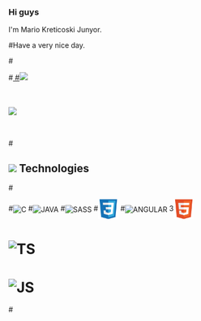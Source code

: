 ### **Hi guys**

I'm Mario Kreticoski Junyor.

#Have a very nice day.

#<div>
  #<a href="https://github.com/bsbontorin">
  #<img height="180em" src="https://github-readme-stats.vercel.app/api?username=bsbontorin&show_icons=true&theme=radical&include_all_commits=true&count_private=true"/>
 # <img height="180em" src="https://github-readme-stats.vercel.app/api/top-langs/?#username=bsbontorin&exclude_repo=https://github.com/bsbontorin/PowerBits&layout=compact&langs_count=7&theme=radical"/>
 # </a>

#</div>
  
## <kbd><img height="25em" src="https://github.com/bsbontorin/bsbontorin/blob/main/core.webp"></kbd> Technologies
#<div>
  #<img align="center" height="40em" width="40em" title="C" alt="C" src="https://cdn.jsdelivr.net/gh/devicons/devicon/icons/c/c-original.svg">
  #<img align="center" height="40em" width="40em" title="JAVA" alt="JAVA" src="https://cdn.jsdelivr.net/gh/devicons/devicon/icons/java/java-original.svg">
  #<img align="center" height="40em" width="40em" title="SASS" alt="SASS" src="https://cdn.jsdelivr.net/gh/devicons/devicon/icons/sass/sass-original.svg">
  #<img align="center" height="40em" width="40em" title="CSS3" alt="CSS3" src="https://raw.githubusercontent.com/devicons/devicon/master/icons/css3/css3-original.svg">
  #<img align="center" height="40em" width="40em" title="ANGULAR" alt="ANGULAR" src="https://cdn.jsdelivr.net/gh/devicons/devicon/icons/angularjs/angularjs-original.svg">
  3<img align="center" height="40em" width="40em" title="HTML5" alt="HTML5" src="https://raw.githubusercontent.com/devicons/devicon/master/icons/html5/html5-original.svg">
 # <img align="center" height="40em" width="40em" title="TYPESCRIPT" alt="TS" src="https://raw.githubusercontent.com/devicons/devicon/master/icons/typescript/typescript-#plain.svg">
 # <img align="center" height="40em" width="40em" title="JAVASCRIPT" alt="JS" src="https://raw.githubusercontent.com/devicons/devicon/master/icons/javascript/javascript-#plain.svg">
#</div>
